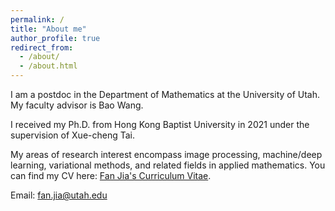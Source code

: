 ```yaml
---
permalink: /
title: "About me"
author_profile: true
redirect_from: 
  - /about/
  - /about.html
---
```


I am a postdoc in the Department of Mathematics at the University of Utah. My faculty advisor is Bao Wang. 

I received my Ph.D. from Hong Kong Baptist University in 2021 under the supervision of Xue-cheng Tai.

My areas of research interest encompass image processing, machine/deep learning, variational methods, and related fields in applied
mathematics. You can find my CV here: [Fan Jia's Curriculum Vitae](../assets/CV_JIAFan.pdf).

Email: [fan.jia@utah.edu](mailto:fan.jia@utah.edu) 

